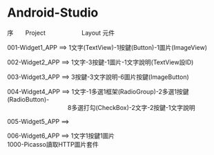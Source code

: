 # Android-Studio
序&emsp;&emsp;Project&emsp;&emsp;&emsp;&emsp;&emsp;&emsp;Layout 元件

001-Widget1_APP ==> 1文字(TextView)-1按鍵(Button)-1圖片(ImageView)

002-Widget2_APP	==> 1文字-3按鍵-1圖片-1文字說明(TextView設ID)

003-Widget3_APP	==> 3按鍵-3文字說明-6圖片按鍵(ImageButton)

004-Widget4_APP	==> 1文字-1多選1框架(RadioGroup)-2多選1按鍵(RadioButton)-<br>
&emsp;&emsp;&emsp;&emsp;&emsp;&emsp;&emsp;&emsp;&emsp;&emsp;8多選打勾(CheckBox)-2文字-2按鍵-1文字說明

005-Widget5_APP	==> 

006-Widget6_APP	==> 1文字1按鍵1圖片<br>1000-Picasso讀取HTTP圖片套件

